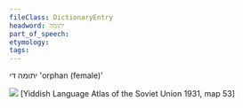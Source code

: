 ```yaml
---
fileClass: DictionaryEntry
headword: יתומה
part_of_speech: 
etymology: 
tags: 
---
```

יתומה
די
'orphan (female)'

![](https://ia801509.us.archive.org/29/items/shprakhatlas/ShprakhatlasKarte53-Optimized.jpg)
[Yiddish Language Atlas of the Soviet Union 1931, map 53]